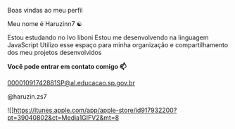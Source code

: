 Boas vindas ao meu perfil 

Meu nome é Haruzinn7 ☯



Estou estudando no Ivo liboni
Estou me desenvolvendo na linguagem JavaScript
Utilizo esse espaço para minha organização e compartilhamento dos meu projetos desenvolvidos

**Você pode entrar em contato comigo 📫**

00001091742881SP@al.educacao.sp.gov.br

@haruzin.zs7

![]https://itunes.apple.com/app/apple-store/id917932200?pt=39040802&ct=Media1GIFV2&mt=8




